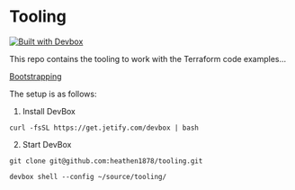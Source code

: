 # Tooling

[![Built with Devbox](https://www.jetify.com/img/devbox/shield_galaxy.svg)](https://www.jetify.com/devbox/docs/contributor-quickstart/)

This repo contains the tooling to work with the Terraform code examples...

[Bootstrapping](../)

The setup is as follows:

1. Install DevBox

```shell
curl -fsSL https://get.jetify.com/devbox | bash
```

2. Start DevBox

```shell
git clone git@github.com:heathen1878/tooling.git

devbox shell --config ~/source/tooling/
```
